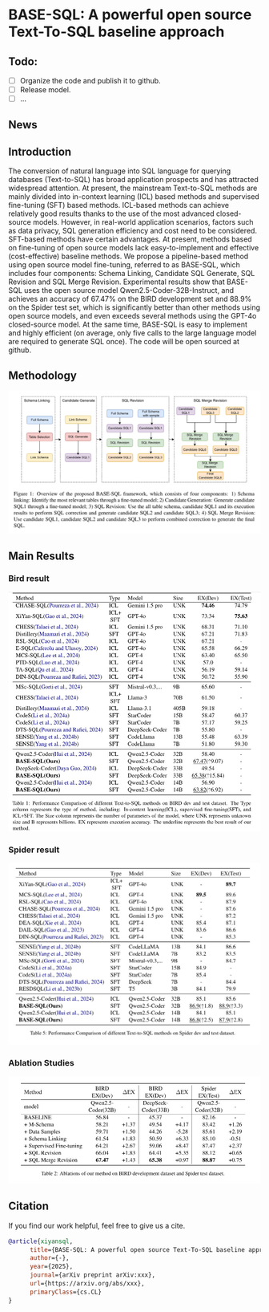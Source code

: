 # BASE-SQL: A powerful open source Text-To-SQL baseline approach

## Todo:
- [ ] Organize the code and publish it to github.
- [ ] Release model.
- [ ] ...

## News


## Introduction

The conversion of natural language into SQL language for querying databases (Text-to-SQL) 
has broad application prospects and has attracted widespread attention. At present, 
the mainstream Text-to-SQL methods are mainly divided into in-context learning (ICL) based methods 
and supervised fine-tuning (SFT) based methods. ICL-based methods can achieve relatively good results 
thanks to the use of the most advanced closed-source models. However, in real-world application scenarios,
factors such as data privacy, SQL generation efficiency and cost need to be considered. 
SFT-based methods have certain advantages. At present, methods based on fine-tuning of open source models 
lack easy-to-implement and effective (cost-effective) baseline methods. We propose a pipeline-based 
method using open source model fine-tuning, referred to as BASE-SQL, which includes four components: 
Schema Linking, Candidate SQL Generate, SQL Revision and SQL Merge Revision. 
Experimental results show that BASE-SQL uses the open source model Qwen2.5-Coder-32B-Instruct,
and achieves an accuracy of 67.47% on the BIRD development set and 88.9% on the Spider test set, 
which is significantly better than other methods using open source models, 
and even exceeds several methods using the GPT-4o closed-source model. 
At the same time, BASE-SQL is easy to implement and highly 
efficient (on average, only five calls to the large language model are required to generate SQL once). 
The code will be open sourced at github.

## Methodology

![base_sql](./image/base_sql.jpg)

## Main Results

### Bird result

![bird_result](./image/main_result_bird.jpg)


### Spider result

![base_sql](./image/main_result_spider.jpg)

### Ablation Studies

![base_sql](./image/ablations_result.jpg)


## Citation
If you find our work helpful, feel free to give us a cite.
```bibtex
@article{xiyansql,
      title={BASE-SQL: A powerful open source Text-To-SQL baseline approach}, 
      author={-},
      year={2025},
      journal={arXiv preprint arXiv:xxx},
      url={https://arxiv.org/abs/xxx},
      primaryClass={cs.CL}
}
```
